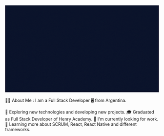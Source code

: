 ![LuisAcosta](LuisBanner.gif.gif)

👨‍💻 About Me :
I am a Full Stack Developer 🖥️ from Argentina.

🤔 Exploring new technologies and developing new projects.
🎓 Graduated as Full Stack Developer of Henry Academy.
💼 I'm currently looking for work.
🌱 Learning more about SCRUM, React, React Native and different frameworks.
